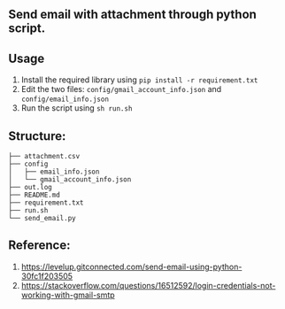 ## Send email with attachment through python script.

## Usage

1. Install the required library using `pip install -r requirement.txt`
2. Edit the two files: `config/gmail_account_info.json` and `config/email_info.json`
3. Run the script using `sh run.sh`

## Structure:
```
├── attachment.csv
├── config
│   ├── email_info.json
│   └── gmail_account_info.json
├── out.log
├── README.md
├── requirement.txt
├── run.sh
└── send_email.py
```

## Reference:
1. https://levelup.gitconnected.com/send-email-using-python-30fc1f203505
2. https://stackoverflow.com/questions/16512592/login-credentials-not-working-with-gmail-smtp 